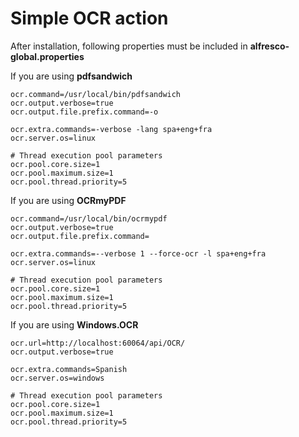 # Simple OCR action #

After installation, following properties must be included in **alfresco-global.properties**

If you are using **pdfsandwich**

```
ocr.command=/usr/local/bin/pdfsandwich
ocr.output.verbose=true
ocr.output.file.prefix.command=-o

ocr.extra.commands=-verbose -lang spa+eng+fra
ocr.server.os=linux

# Thread execution pool parameters
ocr.pool.core.size=1
ocr.pool.maximum.size=1
ocr.pool.thread.priority=5

```

If you are using **OCRmyPDF**

```
ocr.command=/usr/local/bin/ocrmypdf
ocr.output.verbose=true
ocr.output.file.prefix.command=

ocr.extra.commands=--verbose 1 --force-ocr -l spa+eng+fra
ocr.server.os=linux

# Thread execution pool parameters
ocr.pool.core.size=1
ocr.pool.maximum.size=1
ocr.pool.thread.priority=5

```

If you are using **Windows.OCR**

```
ocr.url=http://localhost:60064/api/OCR/
ocr.output.verbose=true

ocr.extra.commands=Spanish
ocr.server.os=windows

# Thread execution pool parameters
ocr.pool.core.size=1
ocr.pool.maximum.size=1
ocr.pool.thread.priority=5

```